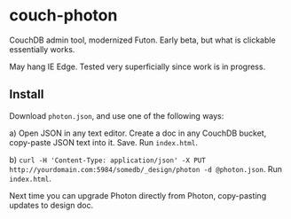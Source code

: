 # couch-photon
CouchDB admin tool, modernized Futon. Early beta, but what is clickable essentially works. 

May hang IE Edge. Tested very superficially since work is in progress.

## Install
Download `photon.json`, and use one of the following ways:

a) Open JSON in any text editor. Create a doc in any CouchDB bucket, copy-paste JSON text into it. Save. Run `index.html`.

b) `curl -H 'Content-Type: application/json' -X PUT http://yourdomain.com:5984/somedb/_design/photon -d @photon.json`. Run `index.html`.

Next time you can upgrade Photon directly from Photon, copy-pasting updates to design doc.
